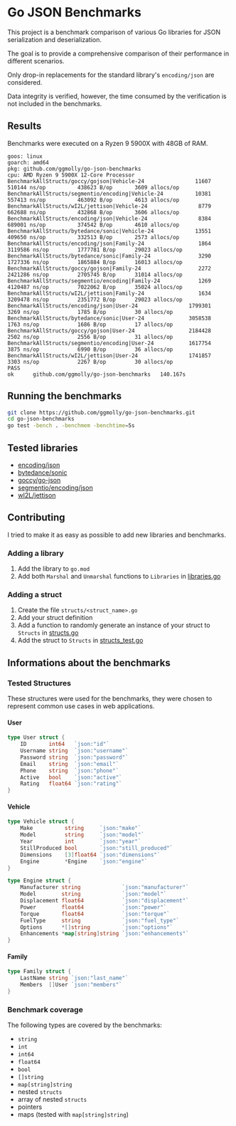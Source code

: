 # Go JSON Benchmarks

This project is a benchmark comparison of various Go libraries for JSON serialization and deserialization.

The goal is to provide a comprehensive comparison of their performance in different scenarios.

Only drop-in replacements for the standard library's `encoding/json` are considered.

Data integrity is verified, however, the time consumed by the verification is not included in the benchmarks.

## Results

Benchmarks were executed on a Ryzen 9 5900X with 48GB of RAM.

```
goos: linux
goarch: amd64
pkg: github.com/ggmolly/go-json-benchmarks
cpu: AMD Ryzen 9 5900X 12-Core Processor            
BenchmarkAllStructs/goccy/gojson|Vehicle-24                11607            510144 ns/op          438623 B/op       3609 allocs/op
BenchmarkAllStructs/segmentio/encoding|Vehicle-24          10381            557413 ns/op          463092 B/op       4613 allocs/op
BenchmarkAllStructs/wI2L/jettison|Vehicle-24                8779            662688 ns/op          432868 B/op       3606 allocs/op
BenchmarkAllStructs/encoding/json|Vehicle-24                8384            689001 ns/op          374542 B/op       4610 allocs/op
BenchmarkAllStructs/bytedance/sonic|Vehicle-24             13551            409650 ns/op          332513 B/op       2573 allocs/op
BenchmarkAllStructs/encoding/json|Family-24                 1864           3119586 ns/op         1777781 B/op      29023 allocs/op
BenchmarkAllStructs/bytedance/sonic|Family-24               3290           1727336 ns/op         1865884 B/op      16013 allocs/op
BenchmarkAllStructs/goccy/gojson|Family-24                  2272           2421286 ns/op         2705745 B/op      31014 allocs/op
BenchmarkAllStructs/segmentio/encoding|Family-24            1269           4120487 ns/op         7022062 B/op      35024 allocs/op
BenchmarkAllStructs/wI2L/jettison|Family-24                 1634           3209478 ns/op         2351772 B/op      29023 allocs/op
BenchmarkAllStructs/encoding/json|User-24                1799301              3269 ns/op            1785 B/op         30 allocs/op
BenchmarkAllStructs/bytedance/sonic|User-24              3058538              1763 ns/op            1686 B/op         17 allocs/op
BenchmarkAllStructs/goccy/gojson|User-24                 2184428              2502 ns/op            2556 B/op         31 allocs/op
BenchmarkAllStructs/segmentio/encoding|User-24           1617754              3875 ns/op            6990 B/op         36 allocs/op
BenchmarkAllStructs/wI2L/jettison|User-24                1741857              3303 ns/op            2267 B/op         30 allocs/op
PASS
ok      github.com/ggmolly/go-json-benchmarks   140.167s
```

## Running the benchmarks

```bash
git clone https://github.com/ggmolly/go-json-benchmarks.git
cd go-json-benchmarks
go test -bench . -benchmem -benchtime=5s
```

## Tested libraries

- [encoding/json](https://golang.org/pkg/encoding/json/)
- [bytedance/sonic](https://github.com/bytedance/sonic)
- [goccy/go-json](https://github.com/goccy/go-json)
- [segmentio/encoding/json](https://github.com/segmentio/encoding)
- [wI2L/jettison](https://github.com/wI2L/jettison)

## Contributing

I tried to make it as easy as possible to add new libraries and benchmarks.

### Adding a library

1. Add the library to `go.mod`
2. Add both `Marshal` and `Unmarshal` functions to `Libraries` in [libraries.go](libraries.go)

### Adding a struct

1. Create the file `structs/<struct_name>.go`
2. Add your struct definition
3. Add a function to randomly generate an instance of your struct to `Structs` in [structs.go](structs.go)
4. Add the struct to `Structs` in [structs_test.go](structs_test.go)

## Informations about the benchmarks

### Tested Structures

These structures were used for the benchmarks, they were chosen to represent common use cases in web applications.

#### User

```go
type User struct {
    ID       int64   `json:"id"`
    Username string  `json:"username"`
    Password string  `json:"password"`
    Email    string  `json:"email"`
    Phone    string  `json:"phone"`
    Active   bool    `json:"active"`
    Rating   float64 `json:"rating"`
}
```

#### Vehicle

```go
type Vehicle struct {
    Make          string     `json:"make"`
    Model         string     `json:"model"`
    Year          int        `json:"year"`
    StillProduced bool       `json:"still_produced"`
    Dimensions    [3]float64 `json:"dimensions"`
    Engine        *Engine    `json:"engine"`
}

type Engine struct {
    Manufacturer string             `json:"manufacturer"`
    Model        string             `json:"model"`
    Displacement float64            `json:"displacement"`
    Power        float64            `json:"power"`
    Torque       float64            `json:"torque"`
    FuelType     string             `json:"fuel_type"`
    Options      *[]string          `json:"options"`
    Enhancements *map[string]string `json:"enhancements"`
}
```

#### Family

```go
type Family struct {
    LastName string `json:"last_name"`
    Members  []User `json:"members"`
}
```

### Benchmark coverage

The following types are covered by the benchmarks:

- `string`
- `int`
- `int64`
- `float64`
- `bool`
- `[]string`
- `map[string]string`
- nested `structs`
- array of nested `structs`
- pointers
- maps (tested with `map[string]string`)